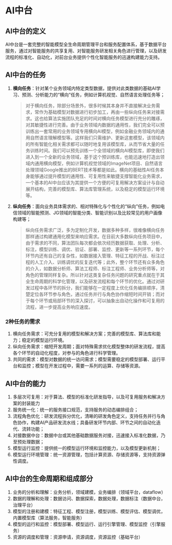 # AI中台

## AI中台的定义
AI中台是一套完整的智能模型全生命周期管理平台和服务配置体系，基于数据平台服务，通过对智能服务的共享复用、对智能服务研发相关角色进行管理，以及研发流程的标准化、自动化，对前台业务提供个性化智能服务的迅速构建能力支持。

## AI中台的任务

1. **横向任务**：针对某个业务领域内特定类型数据，提供对此类数据的基础AI学习、预测、分析能力的“横向”任务，例如计算机视觉、自然语言处理任务等；
    > 对于横向任务，除部分场景外，很多时候其本身并不直接解决业务需求，常作为基础模型对数据进行初步加工，再由一些纵向任务来对接需求。这也给算法实施团队充足的时间对横向任务模型进行充分的雕琢，对其敏捷性进行完善。由于业务领域内数据的通用性，我们完全可以预训练出一套常用的业务领域专用横向AI模型，例如金融业务领域内的通用自然语言理解模型等。这样我们只需维护、更新这套模型，该领域内的所有智能化相关需求都可以随时地复用该模型库，从而节省大量的任务训练时间。我们可以预先训练一个全领域的横向AI模型库，即使我们进入到一个全新的业务领域，基于这个预训练库，也能迅速地打造出领域内通用横向模型，例如计算机视觉领域的ImageNet项目、自然语言处理领域Google推出的BERT技术等都是如此。横向的基础性AI任务本身能够通过提升模型的通用性、可复用性来敏捷支撑智能化业务需求，一个基本的AI中台应该为其提供一个方便的可复用解决方案设计与自动展开结构，完善的模型库、算法库管理系统，以及稳定的模型运行环境等。

2. **纵向任务**：面向业务具体需求的、相对特殊化与个性化的“纵向”任务，例如电信领域的智能预测、JG领域的智能分类、智能识别以及比较常见的用户画像构建等；
    > 纵向任务需求广泛，多为定制化开发，数据多种多样，很难像横向任务那样通过构建通用化模型来响应需求。在目前大多数纵向任务项目中，由于需求的不同，算法团队每次都会依次经历数据获取、处理、分析、标注，模型训练、调优、验证、部署、监控、更新等一系列环节，每个环节内还有自己的复杂性，如数据接入管理、特征工程的开战、标注过程的人工介入、训练调优的反复迭代等；此外，整个环节还有众多角色的介入，如数据分析师、算法工程师、标注工程师、业务分析师等，对角色的管理同样复杂。所以针对这类复杂任务问题的研究重点就在于其全生命周期的科学化管理，以及研发流程和每个环节的优化。通过对研发过程中各环节的拆分，我们能够在一定程度上优化任务编排顺序，清楚定位各环节参与角色，通过任务并行与角色协作缩短时间开销；而对于每个环节或局部环节的深入探讨，可以抽象出自动化操作和可复用的流程，进一步提高业务响应速度。

### 2种任务的需求

 1. 横向任务需求：可充分复用的模型和解决方案；完善的模型库、算法库和能力；稳定的模型运行环境。
 2. 纵向任务需求：缩短开发周期；面对特殊需求优化模型整体的研发流程，提高各个环节的自动化程度，对参与的角色进行科学管理。
 3. 共同的需求：模型对数据的统一访问需求；模型需要稳定的模型部署、运行平台和监控；模型在开发过程中，需要一系列的运算、存储等资源。

## AI中台的能力

 1. 多层次可复用：对于算法、模型的标准化研发指导，以及可复用服务和解决方案的封装能力
 2. 服务统一化：统一的服务接口规范，支持服务的动态编排组合；
 3. 流程角色优化：研发流程拆分优化，清晰的研发角色定义，支持任务并行与角色协作，构建AI产品研发流水线；具备研发环节内部、环节之间的自动化迭代、流转功能；
 4. 对接数据中台：数据中台或其他基础数据服务对接，迅速接入标准化数据，乃至预处理数据；
 5. 模型运行监控：提供统一的模型运行环境和监控能力，以及模型更新机制；
 6. 模型运行环境管理：统一资源管理，包括计算资源、存储资源等，支持资源弹性调度。

## AI中台的生命周期和组成部分

 1. 业务的分析和理解：业务分析，领域建模，业务编排（领域平台，dataflow）
 2. 数据的理解和处理：数据访问、数据探索，数据处理，数据标注（数据中台，治理平台）
 3. 模型的注册和建模：特征工程、模型注册，模型训练、模型评估、模型调优，内置模型库（算法服务，智能服务）
 4. 模型的运行和监控：模型部署、模型运行、运行引擎管理、模型监控（引擎服务）
 5. 资源的调度和管理：资源申请，资源调度，资源监控（基础平台）
 

